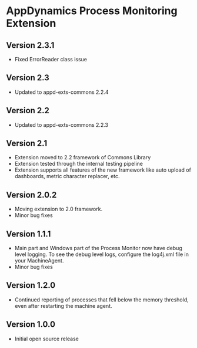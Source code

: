 # AppDynamics Process Monitoring Extension

## Version 2.3.1
* Fixed ErrorReader class issue

## Version 2.3
* Updated to appd-exts-commons 2.2.4

## Version 2.2
 * Updated to appd-exts-commons 2.2.3

## Version 2.1
 * Extension moved to 2.2 framework of Commons Library
 * Extension tested through the internal testing pipeline
 * Extension supports all features of the new framework like auto upload of dashboards, metric character replacer, etc.
 


## Version 2.0.2
* Moving extension to 2.0 framework.
* Minor bug fixes


## Version 1.1.1

* Main part and Windows part of the Process Monitor now have debug level logging. To see the debug level logs,
configure the log4j.xml file in your MachineAgent.
* Minor bug fixes


## Version 1.2.0

* Continued reporting of processes that fell below the memory threshold, even after restarting the machine agent. 


## Version 1.0.0

* Initial open source release


